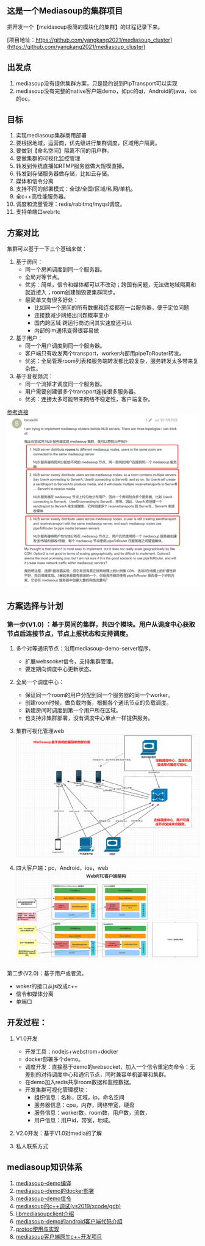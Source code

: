 ## 这是一个Mediasoup的集群项目
把开发一个【meidasoup极简的模块化的集群】的过程记录下来。

[项目地址：https://github.com/yangkang2021/mediasoup_cluster](https://github.com/yangkang2021/mediasoup_cluster)

## 出发点

1. mediasoup没有提供集群方案，只是隐约说到PipTransport可以实现
2. mediasoup没有完整的native客户端demo，如pc的qt，Android的java，ios的oc。

## 目标

1. 实现mediasoup集群商用部署
2. 要根据地域，运营商，优先级进行集群调度，区域用户隔离。
3. 要做到【命名空间】隔离不同的用户群。
4. 要做集群的可视化监控管理
5. 转发到传统直播如RTMP服务器做大规模直播。
6. 转发到存储服务器做存储，比如云存储。
7. 媒体和信令分离
8. 支持不同的部署模式：全球/全国/区域/私网/单机。
9. 全c++高性能服务器。
10. 调度和流量管理：redis/rabitmq/myqsl调度。
11. 支持单端口webrtc

## 方案对比

集群可以基于一下三个基础来做：

1. 基于房间：
   - 同一个房间调度到同一个服务器。
   - 全局对等节点。
   - 优劣：简单，信令和媒体都可以不改动；跨国有问题，无法做地域隔离和就近接入；room创建销毁要集群同步。
   - 最简单又有很多好处：
     - 比如同一个房间的所有数据和连接都在一台服务器，便于定位问题
     - 连接数减少网络出问题概率变小
     - 国内跨区域 跨运行商访问其实速度还可以
     - 内部的im通讯变得很容易做
2. 基于用户：
   - 同一个用户调度到同一个服务器。
   - 客户端只有收发两个transport，worker内部用pipeToRouter转发。
   - 优劣：全局管理room列表和服务端转发都比较复杂，服务转发太多带来复杂性。
3. 基于音视频流：
   - 同一个流掉才调度同一个服务器。
   - 用户需要创建很多个transport连接很多服务器。
   - 优劣：连接太多可能带来网络不稳定性，客户端复杂。

[参考连接](https://mediasoup.discourse.group/t/recommended-mediasoup-cluster-topology/1497)
![](.README_images/1.png)

## 方案选择与计划

### 第一步(V1.0) ：基于房间的集群，共四个模块。用户从调度中心获取节点后连接节点，节点上报状态和支持调度。

1. 多个对等通讯节点：沿用mediasoup-demo-server程序，
   - 扩展webscoket信令，支持集群管理。
   - 要定期向调度中心更新状态。
2. 全局一个调度中心：
   - 保证同一个room的用户分配到同一个服务器的同一个worker。
   - 创建room时候，做负载均衡，根据各个通讯节点的负载调度。
   - 新建房间时调度到第一个用户所在区域。
   - 也支持非集群部署，没有调度中心单点一样提供服务。
3. 集群可视化管理web
![图 1](images/1.png)

4. 四大客户端：pc，Android，ios，web
   ![图 2](images/f50c4a4f3c653757d1f124e6c74e615b11114c1a2dad328ba99733826f540f4a.png) 

第二步(V2.0)：基于用户或者流。
- woker的接口从js改成c++
- 信令和媒体分离
- 单端口

## 开发过程：

1. V1.0开发

   - 开发工具：nodejs+webstrom+docker
   - docker部署多个demo。
   - 调度开发：直接基于demo的websocket，加入一个信令重定向命令：无差别的对待调度中心和通讯节点，同时兼容单机部署和集群。
   - 在demo加入redis共享room数据和监控数据。
   - 开发集群可视化管理模块：
     - 组织信息：名称，区域，ip，命名空间
     - 服务器信息：cpu，内存，网络带宽，硬盘
     - 服务信息：worker数，room数，用户数，流数，
     - 用户信息：用户id，带宽，地域。
2. V2.0开发：基于V1.0对media的了解
3. 私人联系方式

## mediasoup知识体系
1. [mediasoup-demo编译](mediasoup_build.md)
2. [mediasoup-demo的docker部署](mediasoup_docker.md)
3. [mediasoup-demo信令](mediasoup_demo_signalling.md)
4. [mediasoup的c++调试(vs2019/xcode/gdb)](mediasoup_cpp_debug.md)
5. [libmediasoupclient介绍](libmediasoupclient_intro.md)
6. [mediasoup-demo的android客户端代码介绍](mediasoup_demo_android_client.md)
7. [protoo使用与实现](protoo.md)
8. [mediasoup客户端原生c++开发项目](mediasoup_client_native.md)

